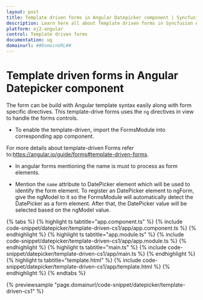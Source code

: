 ```yaml
---
layout: post
title: Template driven forms in Angular Datepicker component | Syncfusion
description: Learn here all about Template driven forms in Syncfusion Angular Datepicker component of Syncfusion Essential JS 2 and more.
platform: ej2-angular
control: Template driven forms 
documentation: ug
domainurl: ##DomainURL##
---
```


# Template driven forms in Angular Datepicker component

The form can be build with Angular template syntax easily along with form specific directives.
This template-drive forms uses the `ng` directives in view to handle the forms controls.

* To enable the template-driven,  import the FormsModule into corresponding app component.

For more details about template-driven Forms refer to:<https://angular.io/guide/forms#template-driven-forms>.

* In angular forms mentioning the name is must to process as form elements.

* Mention the `name` attribute to DatePicker element which will be used to identify the form element. To register an DatePicker element to ngForm,  give the ngModel  to it so the FormsModule will automatically detect the DatePicker as a form element.
After that, the DatePicker value will be selected based on the ngModel value.

{% tabs %}
{% highlight ts tabtitle="app.component.ts" %}
{% include code-snippet/datepicker/template-driven-cs1/app/app.component.ts %}
{% endhighlight %}
{% highlight ts tabtitle="app.module.ts" %}
{% include code-snippet/datepicker/template-driven-cs1/app/app.module.ts %}
{% endhighlight %}
{% highlight ts tabtitle="main.ts" %}
{% include code-snippet/datepicker/template-driven-cs1/app/main.ts %}
{% endhighlight %}
{% highlight ts tabtitle="template.html" %}
{% include code-snippet/datepicker/template-driven-cs1/app/template.html %}
{% endhighlight %}
{% endtabs %}
  
{% previewsample "page.domainurl/code-snippet/datepicker/template-driven-cs1" %}